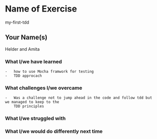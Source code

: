 # Name of Exercise

my-first-tdd

## Your Name(s) 

Helder and Amita

### What I/we have learned
    -   how to use Mocha framwork for testing
    -   TDD approcach

### What challenges I/we overcame
    -   Was a challenge not to jump ahead in the code and follow tdd but we managed to keep to the 
        TDD principles

### What I/we struggled with

### What I/we would do differently next time